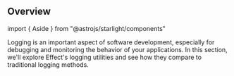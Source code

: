 ## Overview

import { Aside } from "@astrojs/starlight/components"

Logging is an important aspect of software development, especially for debugging and monitoring the behavior of your applications. In this section, we'll explore Effect's logging utilities and see how they compare to traditional logging methods.
